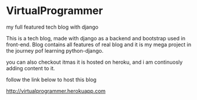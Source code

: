 # VirtualProgrammer
my full featured tech blog with django


This is a tech blog, made with django as a backend and bootstrap used in front-end. Blog contains all features of real blog and it is my mega project in the journey pof learning python-django.

you can also checkout itmas it is hosted on heroku, and i am continuosly adding content to it.

follow the link below to host this blog

http://virtualprogrammer.herokuapp.com
